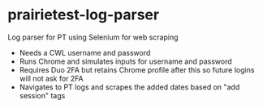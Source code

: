 # prairietest-log-parser
Log parser for PT using Selenium for web scraping
- Needs a CWL username and password
- Runs Chrome and simulates inputs for username and password
- Requires Duo 2FA but retains Chrome profile after this so future logins will not ask for 2FA
- Navigates to PT logs and scrapes the added dates based on "add session" tags
